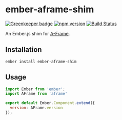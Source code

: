 # ember-aframe-shim

[![Greenkeeper badge](https://badges.greenkeeper.io/ember-vr/ember-aframe-shim.svg)](https://greenkeeper.io/)
[![npm version](https://badge.fury.io/js/ember-aframe-shim.svg)](https://badge.fury.io/js/ember-aframe-shim)
[![Build Status](https://travis-ci.org/ember-vr/ember-aframe-shim.svg?branch=master)](https://travis-ci.org/ember-vr/ember-aframe-shim)

An Ember.js shim for [A-Frame](https://aframe.io).

## Installation

`ember install ember-aframe-shim`

## Usage

```js
import Ember from 'ember';
import AFrame from 'aframe'

export default Ember.Component.extend({
  version: AFrame.version
});
```
